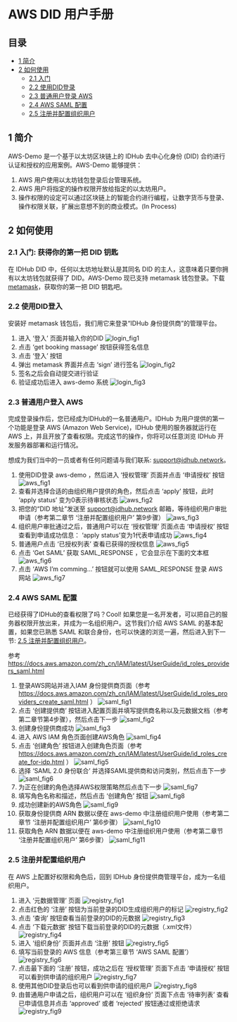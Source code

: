 # AWS DID 用户手册

## 目录
- [1 简介](#1-简介)  
- [2 如何使用](#2-如何使用)
  - [2.1 入门](#21-入门-获得你的第一把-did-钥匙)
  - [2.2 使用DID登录](#22-使用did登录)
  - [2.3 普通用户登录 AWS](#23-普通用户登录-AWS)
  - [2.4 AWS SAML 配置](#24-aws-saml-配置)
  - [2.5 注册并配置组织用户](#25-注册并配置组织用户)

## 1 简介

AWS-Demo 是一个基于以太坊区块链上的 IDHub 去中心化身份 (DID) 合约进行认证和授权的应用案例。AWS-Demo 能够提供：
 1. AWS 用户使用以太坊钱包登录后台管理系统。
 1. AWS 用户将指定的操作权限开放给指定的以太坊用户。
 1. 操作权限的设定可以通过区块链上的智能合约进行编程，让数字货币与登录、操作权限关联，扩展出意想不到的商业模式。(In Process)

## 2 如何使用

### 2.1 入门: 获得你的第一把 DID 钥匙
在 IDHub DID 中，任何以太坊地址默认是其同名 DID 的主人，这意味着只要你拥有以太坊钱包就获得了 DID。AWS-Demo 现已支持 metamask 钱包登录。下载 [metamask](https://metamask.io)，获取你的第一把 DID 钥匙吧。

### 2.2 使用DID登入
安装好 metamask 钱包后，我们用它来登录“IDHub 身份提供商”的管理平台。
 1. 进入 ‘登入’ 页面并输入你的DID
 ![login_fig1](images/login_fig1.jpg)
 1. 点击 ‘get booking massage’ 按钮获得签名信息
 1. 点击 ‘登⼊’ 按钮
 1. 弹出 metamask 界⾯并点击 ‘sign’ 进⾏签名
 ![login_fig2](images/login_fig2.jpg)
 1. 签名之后会自动提交进行验证
 1. 验证成功后进入 aws-demo 系统
 ![login_fig3](images/login_fig3.jpg)

### 2.3 普通用户登入 AWS
完成登录操作后，您已经成为IDHub的一名普通用户。IDHub 为用户提供的第一个功能是登录 AWS (Amazon Web Service)，IDHub 使用的服务器就运行在 AWS 上，并且开放了查看权限。完成这节的操作，你将可以任意浏览 IDHub 开发服务器部署和运行情况。

想成为我们当中的一员或者有任何问题请与我们联系: support@idhub.network。

 1. 使用DID登录 aws-demo ，然后进入 ‘授权管理’ 页面并点击 ‘申请授权’ 按钮
 ![aws_fig1](images/registry_fig8_and_aws_fig1.jpg)
 1. 查看并选择合适的由组织用户提供的角色，然后点击 ‘apply’ 按钮，此时 ‘apply status’ 变为0表示待审核状态
 ![aws_fig2](images/aws_fig2.jpg)
 1. 把您的“DID 地址”发送至 support@idhub.network 邮箱，等待组织用户审批申请（参考第二章节 ‘注册并配置组织用户’ 第9步骤）
 ![aws_fig3](images/registry_fig9_and_aws_fig3.jpg)
 1. 组织用户审批通过之后，普通用户可以在 ‘授权管理’ 页面点击 ‘申请授权’ 按钮查看到申请成功信息： ‘apply status’变为1代表申请成功
 ![aws_fig4](images/aws_fig4.jpg)
 1. 普通用户点击 ‘已授权列表’ 查看已获得的授权信息
 ![aws_fig5](images/aws_fig5.jpg)
 1. 点击 ‘Get SAML’ 获取 SAML_RESPONSE ，它会显示在下面的文本框
 ![aws_fig6](images/aws_fig6.jpg)
 1. 点击 ‘AWS I’m comming…’ 按钮就可以使用 SAML_RESPONSE 登录 AWS 网站
 ![aws_fig7](images/aws_fig7.jpg)

### 2.4 AWS SAML 配置
已经获得了IDHub的查看权限了吗？Cool! 如果您是一名开发者，可以把自己的服务器权限开放出来，并成为一名组织用户。这节我们介绍 AWS SAML 的基本配置，如果您已熟悉 SAML 和联合身份，也可以快速的浏览一遍，然后进入到下一节: [2.5 注册并配置组织用户](#25-注册并配置组织用户)。

参考 https://docs.aws.amazon.com/zh_cn/IAM/latest/UserGuide/id_roles_providers_saml.html

 1. 登录AWS网站并进入IAM 身份提供商页面（参考 https://docs.aws.amazon.com/zh_cn/IAM/latest/UserGuide/id_roles_providers_create_saml.html ）
 ![saml_fig1](images/saml_fig1.jpg)
 1. 点击 ‘创建提供商’ 按钮进入配置页面并填写提供商名称以及元数据文档（参考第二章节第4步骤），然后点击下一步
 ![saml_fig2](images/saml_fig2.jpg)
 1. 创建身份提供商成功
 ![saml_fig3](images/saml_fig3.jpg)
 1. 进入 AWS IAM 角色页面创建AWS角色
 ![saml_fig4](images/saml_fig4.jpg)
 1. 点击 ‘创建角色’ 按钮进入创建角色页面（参考 https://docs.aws.amazon.com/zh_cn/IAM/latest/UserGuide/id_roles_create_for-idp.html ）
 ![saml_fig5](images/saml_fig5.jpg)
 1. 选择 ‘SAML 2.0 身份联合’ 并选择SAML提供商和访问类别，然后点击下一步
 ![saml_fig6](images/saml_fig6.jpg)
 1. 为正在创建的角色选择AWS权限策略然后点击下一步
 ![saml_fig7](images/saml_fig7.jpg)
 1. 填写角色名称和描述，然后点击 ‘创建角色’ 按钮
 ![saml_fig8](images/saml_fig8.jpg)
 1. 成功创建新的AWS角色
 ![saml_fig9](images/saml_fig9.jpg)
 1. 获取身份提供商 ARN 数据以便在 aws-demo 中注册组织用户使用（参考第二章节 ‘注册并配置组织用户’ 第6步骤）
 ![saml_fig10](images/saml_fig10.jpg)
 1. 获取角色 ARN 数据以便在 aws-demo 中注册组织用户使用（参考第二章节 ‘注册并配置组织用户’ 第6步骤）
 ![saml_fig11](images/saml_fig11.jpg)

### 2.5 注册并配置组织用户
在 AWS 上配置好权限和角色后，回到 IDHub 身份提供商管理平台，成为一名组织用户。
 1. 进入 ‘元数据管理’ 页面
 ![registry_fig1](images/registry_fig1.jpg)
 1. 点击红色的 ‘注册’ 按钮为当前登录的DID生成组织用户的标记
 ![registry_fig2](images/registry_fig2.jpg)
 1. 点击 ‘查询’ 按钮查看当前登录的DID的元数据
 ![registry_fig3](images/registry_fig3.jpg)
 1. 点击 ‘下载元数据’ 按钮下载当前登录的DID的元数据（.xml文件）
 ![registry_fig4](images/registry_fig4.jpg)
 1. 进入 ‘组织身份’ 页面并点击 ‘注册’ 按钮
 ![registry_fig5](images/registry_fig5.jpg)
 1. 填写当前登录的 AWS 信息（参考第三章节 ‘AWS SAML 配置’）
 ![registry_fig6](images/registry_fig6.jpg)
 1. 点击最下面的 ‘注册’ 按钮，成功之后在 ‘授权管理’ 页面下点击 ‘申请授权’ 按钮可以看到供申请的组织用户
 ![registry_fig7](images/registry_fig7.jpg)
 1. 使用其他DID登录后也可以看到供申请的组织用户
 ![registry_fig8](images/registry_fig8_and_aws_fig1.jpg)
 1. 由普通用户申请之后，组织用户可以在 ‘组织身份’ 页面下点击 ‘待审列表’ 查看已申请信息并点击 ‘approved’ 或者 ‘rejected’ 按钮通过或拒绝请求
 ![registry_fig9](images/registry_fig9_and_aws_fig3.jpg)

